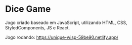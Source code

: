 # Dice Game

Jogo criado baseado em JavaScript, utilizando HTML, CSS, StyledComponents, JS e React.

Jogo rodando: https://unique-wisp-59be90.netlify.app/

